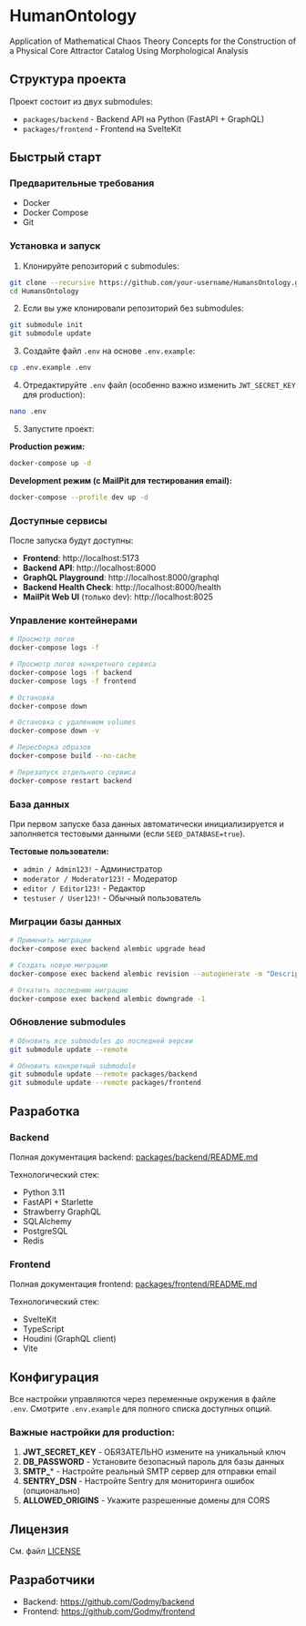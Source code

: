 # HumanOntology

Application of Mathematical Chaos Theory Concepts for the Construction of a Physical Core Attractor Catalog Using Morphological Analysis

## Структура проекта

Проект состоит из двух submodules:
- `packages/backend` - Backend API на Python (FastAPI + GraphQL)
- `packages/frontend` - Frontend на SvelteKit

## Быстрый старт

### Предварительные требования

- Docker
- Docker Compose
- Git

### Установка и запуск

1. Клонируйте репозиторий с submodules:
```bash
git clone --recursive https://github.com/your-username/HumansOntology.git
cd HumansOntology
```

2. Если вы уже клонировали репозиторий без submodules:
```bash
git submodule init
git submodule update
```

3. Создайте файл `.env` на основе `.env.example`:
```bash
cp .env.example .env
```

4. Отредактируйте `.env` файл (особенно важно изменить `JWT_SECRET_KEY` для production):
```bash
nano .env
```

5. Запустите проект:

**Production режим:**
```bash
docker-compose up -d
```

**Development режим (с MailPit для тестирования email):**
```bash
docker-compose --profile dev up -d
```

### Доступные сервисы

После запуска будут доступны:

- **Frontend**: http://localhost:5173
- **Backend API**: http://localhost:8000
- **GraphQL Playground**: http://localhost:8000/graphql
- **Backend Health Check**: http://localhost:8000/health
- **MailPit Web UI** (только dev): http://localhost:8025

### Управление контейнерами

```bash
# Просмотр логов
docker-compose logs -f

# Просмотр логов конкретного сервиса
docker-compose logs -f backend
docker-compose logs -f frontend

# Остановка
docker-compose down

# Остановка с удалением volumes
docker-compose down -v

# Пересборка образов
docker-compose build --no-cache

# Перезапуск отдельного сервиса
docker-compose restart backend
```

### База данных

При первом запуске база данных автоматически инициализируется и заполняется тестовыми данными (если `SEED_DATABASE=true`).

**Тестовые пользователи:**
- `admin / Admin123!` - Администратор
- `moderator / Moderator123!` - Модератор
- `editor / Editor123!` - Редактор
- `testuser / User123!` - Обычный пользователь

### Миграции базы данных

```bash
# Применить миграции
docker-compose exec backend alembic upgrade head

# Создать новую миграцию
docker-compose exec backend alembic revision --autogenerate -m "Description"

# Откатить последнюю миграцию
docker-compose exec backend alembic downgrade -1
```

### Обновление submodules

```bash
# Обновить все submodules до последней версии
git submodule update --remote

# Обновить конкретный submodule
git submodule update --remote packages/backend
git submodule update --remote packages/frontend
```

## Разработка

### Backend

Полная документация backend: [packages/backend/README.md](packages/backend/README.md)

Технологический стек:
- Python 3.11
- FastAPI + Starlette
- Strawberry GraphQL
- SQLAlchemy
- PostgreSQL
- Redis

### Frontend

Полная документация frontend: [packages/frontend/README.md](packages/frontend/README.md)

Технологический стек:
- SvelteKit
- TypeScript
- Houdini (GraphQL client)
- Vite

## Конфигурация

Все настройки управляются через переменные окружения в файле `.env`. Смотрите `.env.example` для полного списка доступных опций.

### Важные настройки для production:

1. **JWT_SECRET_KEY** - ОБЯЗАТЕЛЬНО измените на уникальный ключ
2. **DB_PASSWORD** - Установите безопасный пароль для базы данных
3. **SMTP_*** - Настройте реальный SMTP сервер для отправки email
4. **SENTRY_DSN** - Настройте Sentry для мониторинга ошибок (опционально)
5. **ALLOWED_ORIGINS** - Укажите разрешенные домены для CORS

## Лицензия

См. файл [LICENSE](LICENSE)

## Разработчики

- Backend: https://github.com/Godmy/backend
- Frontend: https://github.com/Godmy/frontend